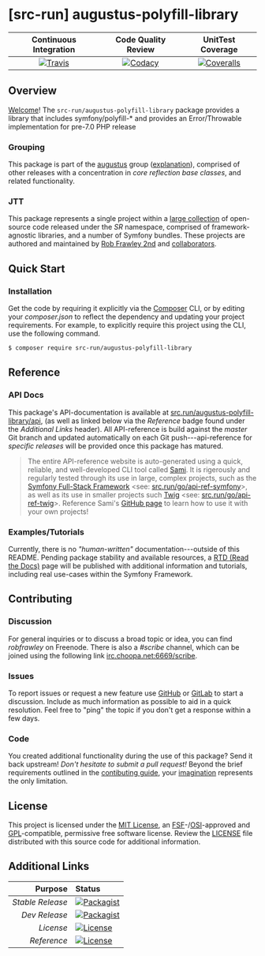 # [src-run] augustus-polyfill-library

| Continuous Integration |   Code Quality Review   |    UnitTest Coverage    |
|:----------------------:|:-----------------------:|:-----------------------:|
| [![Travis](https://src.run/augustus-serializer-library/travis_shield)](https://src.run/augustus-serializer-library/travis) | [![Codacy](https://src.run/augustus-serializer-library/codacy_shield)](https://src.run/augustus-serializer-library/codacy) | [![Coveralls](https://src.run/augustus-serializer-library/coveralls_shield)](https://src.run/augustus-serializer-library/coveralls) |

## Overview

[Welcome](https://src.run/go/readme_welcome)!
The `src-run/augustus-polyfill-library` package provides a
library that includes symfony/polyfill-* and provides an Error/Throwable implementation for pre-7.0 PHP release

### Grouping

This package is part of the [augustus](https://src.run/augustus-polyfill-library/group)
group ([explanation](https://src.run/augustus-polyfill-library/group_explanation)),
comprised of other releases with a concentration in
*core reflection base classes*,
and related functionality.

### JTT

This package represents a single project within a
[large collection](https://src.run/go/explore) of open-source code released
under the *SR* namespace, comprised of framework-agnostic libraries,
and a number of Symfony bundles. These projects are authored and maintained
by [Rob Frawley 2nd](https://src.run/rmf) and
[collaborators](https://src.run/augustus-polyfill-library/github_collaborators).

## Quick Start

### Installation

Get the code by requiring it explicitly via the [Composer](https://getcomposer.com)
CLI, or by editing your *composer.json* to reflect the dependency and updating
your project requirements. For example, to explicitly require this project using
the CLI, use the following command.

```bash
$ composer require src-run/augustus-polyfill-library
```

## Reference

### API Docs

This package's API-documentation is available at [src.run/augustus-polyfill-library/api](https://src.run/augustus-polyfill-library/api),
(as well as linked below via the *Reference* badge found under the *Additional Links*
header). All API-reference is build against the *master* Git branch and updated
automatically on each Git push---api-reference for *specific releases* will
be provided once this package has matured.

> The entire API-reference website is auto-generated using a quick,
> reliable, and well-developed CLI tool called [Sami](https://src.run/go/sami).
> It is rigerously and regularly tested through its use in large, complex projects,
> such as the [Symfony Full-Stack Framework](https://src.run/go/symfony)
> <see: [src.run/go/api-ref-symfony](https://src.run/go/symfony-api)>, as well
> as its use in smaller projects such
> [Twig](https://src.run/go/sami-twig)
> <see: [src.run/go/api-ref-twig](https://src.run/go/twig-api)>.
> Reference Sami's [GitHub page](https://src.run/go/sami) to learn how to use
> it with your own projects!

### Examples/Tutorials

Currently, there is no *"human-written"* documentation---outside of this README.
Pending package stability and available resources, a
[RTD (Read the Docs)](https://src.run/go/rtd) page will be published with
additional information and tutorials, including real use-cases within the Symfony
Framework.

## Contributing

### Discussion

For general inquiries or to discuss a broad topic or idea, you can find
*robfrawley* on Freenode. There is also a *#scribe* channel, which can
be joined using the following link
[irc.choopa.net:6669/scribe](irc://irc.choopa.net:6669/scribe).

### Issues

To report issues or request a new feature use
[GitHub](https://src.run/augustus-polyfill-library/github_issues)
or [GitLab](https://src.run/augustus-polyfill-library/gitlab_issues)
to start a discussion. Include as much information as possible to aid in
a quick resolution. Feel free to "ping" the topic if you don't get a
response within a few days.

### Code

You created additional functionality during the use of this package? Send
it back upstream! *Don't hesitate to submit a pull request!* Beyond the
brief requirements outlined in the
[contibuting guide](https://src.run/augustus-polyfill-library/contributing),
your [imagination](https://src.run/go/readme_imagination)
represents the only limitation.

## License

This project is licensed under the
[MIT License](https://src.run/go/mit), an
[FSF](https://src.run/go/fsf)-/[OSI](https://src.run/go/osi)-approved
and [GPL](https://src.run/go/gpl)-compatible, permissive free software
license. Review the
[LICENSE](https://src.run/augustus-polyfill-library/license)
file distributed with this source code for additional information.

## Additional Links

|       Purpose | Status        |
|--------------:|:--------------|
| *Stable Release*    | [![Packagist](https://src.run/augustus-polyfill-library/packagist_shield)](https://src.run/augustus-polyfill-library/packagist) |
| *Dev Release*    | [![Packagist](https://src.run/augustus-polyfill-library/packagist_pre_shield)](https://src.run/augustus-polyfill-library/packagist) |
| *License*    | [![License](https://src.run/augustus-polyfill-library/license_shield)](https://src.run/augustus-polyfill-library/license) |
| *Reference*  | [![License](https://src.run/augustus-polyfill-library/api_shield)](https://src.run/augustus-polyfill-library/api) |
